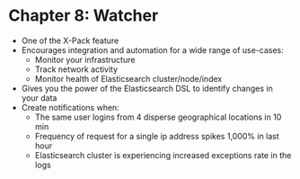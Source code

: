 # Chapter 8: Watcher #

* One of the X-Pack feature
* Encourages integration and automation for a wide range of use-cases:
  * Monitor your infrastructure
  * Track network activity
  * Monitor health of Elasticsearch cluster/node/index
* Gives you the power of the Elasticsearch DSL to identify changes in your data
* Create notifications when:
  * The same user logins from 4 disperse geographical locations in 10 min
  * Frequency of request for a single ip address spikes 1,000% in last hour
  * Elasticsearch cluster is experiencing increased exceptions rate in the logs